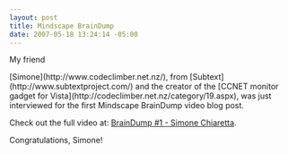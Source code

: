 ```yaml
---
layout: post
title: Mindscape BrainDump
date: 2007-05-18 13:24:14 -05:00
---
```


My friend  
<div class="wlWriterSmartContent" id="2AE072F1-F677-4626-A785-0C4940352A7D:cafe37fb-c9b3-4360-9263-e4786c07da31" contenteditable="false" style="padding-right: 0px; display: inline; padding-left: 0px; padding-bottom: 0px; margin: 0px; padding-top: 0px">[Simone](http://www.codeclimber.net.nz/)</div>, from [Subtext](http://www.subtextproject.com/) and the creator of the [CCNET monitor gadget for Vista](http://codeclimber.net.nz/category/19.aspx), was just interviewed for the first Mindscape BrainDump video blog post. 

Check out the full video at: [BrainDump #1 - Simone Chiaretta](http://www.mindscape.co.nz/blog/?p=28).

Congratulations, Simone!
